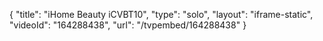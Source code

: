 {
    "title": "iHome Beauty iCVBT10",
    "type": "solo",
    "layout": "iframe-static",
    "videoId": "164288438",
    "url": "\/tvpembed\/164288438"
}